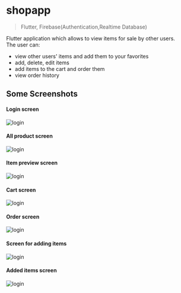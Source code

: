# shopapp

>Flutter, Firebase(Authentication,Realtime Database)

Flutter application which allows to view items for sale by other users. <br />
The user can:
 <br />

* view other users' items and add them to your favorites
* add, delete, edit items
* add items to the cart and order them
* view order history
## Some Screenshots

#### Login screen
![login](screens/login.PNG)
#### All product screen
![login](screens/products.PNG)
#### Item preview screen
![login](screens/productoverview.PNG)

#### Cart screen
![login](screens/orders.PNG)
#### Order screen
![login](screens/userorders.PNG)
#### Screen for adding items
![login](screens/addproduct.PNG)
#### Added items screen
![login](screens/yourproducts.PNG)



